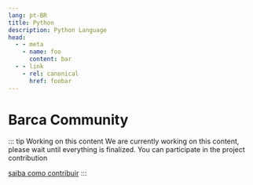 ```yaml
---
lang: pt-BR
title: Python
description: Python Language
head:
  - - meta
    - name: foo
      content: bar
  - - link
    - rel: canonical
      href: foobar
---
```



# Barca Community

::: tip Working on this content
We are currently working on this content, please wait until everything is finalized. You can participate in the project contribution

 [saiba como contribuir](https://opensource.guide/)
:::
